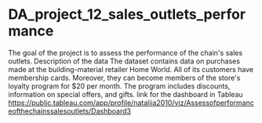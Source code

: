 # DA_project_12_sales_outlets_performance
The goal of the project is to assess the performance of the chain's sales outlets.   Description of the data  The dataset contains data on purchases made at the building-material retailer Home World. All of its customers have membership cards. Moreover, they can become members of the store's loyalty program for $20 per month. The program includes discounts, information on special offers, and gifts.
link for the dashboard in Tableau https://public.tableau.com/app/profile/nataliia2010/viz/Assessofperformanceofthechainssalesoutlets/Dashboard3
